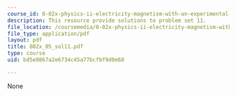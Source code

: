 ```yaml
---
course_id: 8-02x-physics-ii-electricity-magnetism-with-an-experimental-focus-spring-2005
description: This resource provide solutions to problem set 11.
file_location: /coursemedia/8-02x-physics-ii-electricity-magnetism-with-an-experimental-focus-spring-2005/bd5e0867a2e6734c45a77bcfbf9d0e68_802x_05_sol11.pdf
file_type: application/pdf
layout: pdf
title: 802x_05_sol11.pdf
type: course
uid: bd5e0867a2e6734c45a77bcfbf9d0e68

---
```

None
